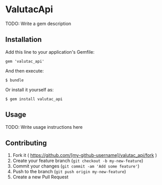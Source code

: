 # ValutacApi

TODO: Write a gem description

## Installation

Add this line to your application's Gemfile:

    gem 'valutac_api'

And then execute:

    $ bundle

Or install it yourself as:

    $ gem install valutac_api

## Usage

TODO: Write usage instructions here

## Contributing

1. Fork it ( https://github.com/[my-github-username]/valutac_api/fork )
2. Create your feature branch (`git checkout -b my-new-feature`)
3. Commit your changes (`git commit -am 'Add some feature'`)
4. Push to the branch (`git push origin my-new-feature`)
5. Create a new Pull Request
